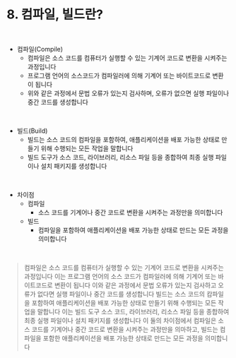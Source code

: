 # 8. 컴파일, 빌드란?

<br>

* 컴파일(Compile)
  * 컴파일은 소스 코드를 컴퓨터가 실행할 수 있는 기계어 코드로 변환을 시켜주는 과정입니다
  * 프로그램 언어의 소스코드가 컴파일러에 의해 기계어 또는 바이트코드로 변환이 됩니다
  * 위와 같은 과정에서 문법 오류가 있는지 검사하며, 오류가 없으면 실행 파일이나 중간 코드를 생성합니다

<br>

* 빌드(Build)
  * 빌드는 소스 코드의 컴파일을 포함하여, 애플리케이션을 배포 가능한 상태로 만들기 위해 수행되는 모든 작업을 말합니다
  * 빌드 도구가 소스 코드, 라이브러리, 리소스 파일 등을 종합하여 최종 실행 파일이나 설치 패키지를 생성합니다

<br>

* 차이점
  * 컴파일
    * 소스 코드를 기계어나 중간 코드로 변환을 시켜주는 과정만을 의미합니다
  * 빌드
    * 컴파일을 포함하여 애플리케이션을 배포 가능한 상태로 만드는 모든 과정을 의미합니다

<br>

> 컴파일은 소스 코드를 컴퓨터가 실행할 수 있는 기계어 코드로 변환을 시켜주는 과정입니다
> 이는 프로그램 언어의 소스 코드가 컴파일러에 의해 기계어 또는 바이트코드로 변환이 됩니다 이와 같은 과정에서 문법 오류가 있는지 검사하고 오류가 없다면 실행 파일이나 중간 코드를 생성합니다
> 빌드는 소스 코드의 캄파일을 포함하여 애플리케이션을 배포 가능한 상태로 만들기 위해 수행되는 모든 작업을 말합니다
> 이는 빌드 도구 소스 코드, 라이브러리, 리소스 파일 등을 종합하여 최종 실행 파일이나 설치 패키지를 생성합니다
> 이 둘의 차이점에서 컴파일은 소스 코드를 기계어나 중간 코드로 변환을 시켜주는 과정만을 의마하고, 빌드는 컴파일을 포함한 애플리케이션을 배포 가능한 상태로 만드는 모든 과정을 의미합니다